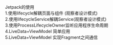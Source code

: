Jetpack的使用  
  1.使用lifecycle解耦页面与组件 (观察者设计模式)  
  2.使用lifecycleService解耦Service(观察者设计模式)  
  3.使用ProcessLifecycleOwner监听应用程序生命周期    
  4.LiveData+ViewModel 简单应用   
  5.LiveData+ViewModel 实现Fragment之间通信   
